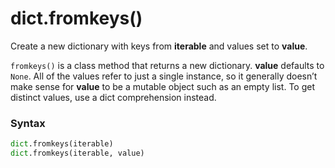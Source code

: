 # dict.fromkeys()

Create a new dictionary with keys from **iterable** and values set to **value**.

`fromkeys()` is a class method that returns a new dictionary. **value** defaults to `None`. All of the values refer to just a single instance, so it generally doesn’t make sense for **value** to be a mutable object such as an empty list. To get distinct values, use a dict comprehension instead.

### Syntax

```python
dict.fromkeys(iterable)
dict.fromkeys(iterable, value)
```